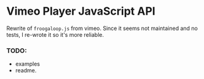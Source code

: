 # Vimeo Player JavaScript API

Rewrite of `froogaloop.js` from vimeo.
Since it seems not maintained and no tests, I re-wrote it so it's more reliable.

### TODO:

- examples
- readme.
